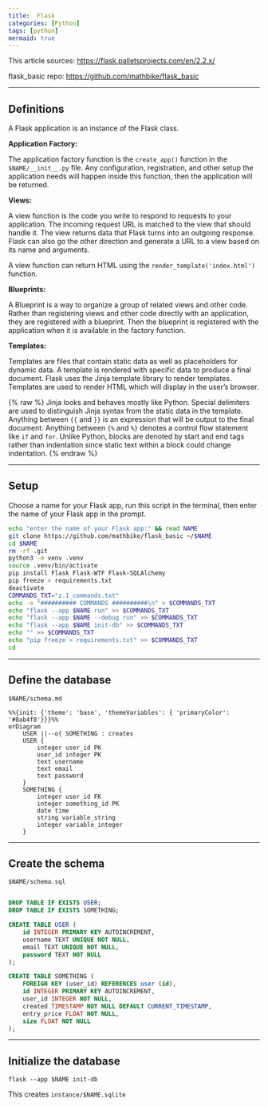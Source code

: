 ```yaml
---
title:  Flask
categories: [Python]
tags: [python]
mermaid: true
---
```


This article sources:
<a href="https://flask.palletsprojects.com/en/2.2.x/" target="_blank">https://flask.palletsprojects.com/en/2.2.x/</a>

flask_basic repo:
<a href="https://github.com/mathbike/flask_basic" target="_blank">https://github.com/mathbike/flask_basic</a>

---

## Definitions

A Flask application is an instance of the Flask class.

**Application Factory:**

The application factory function is the `create_app()` function in the `$NAME/__init__.py` file.  Any configuration, registration, and other setup the application needs will happen inside this function, then the application will be returned.

**Views:**

A view function is the code you write to respond to requests to your application.  The incoming request URL is matched to the view that should handle it.  The view returns data that Flask turns into an outgoing response.  Flask can also go the other direction and generate a URL to a view based on its name and arguments.

A view function can return HTML using the `render_template('index.html')` function.

**Blueprints:**

A Blueprint is a way to organize a group of related views and other code. Rather than registering views and other code directly with an application, they are registered with a blueprint. Then the blueprint is registered with the application when it is available in the factory function.

**Templates:**

Templates are files that contain static data as well as placeholders for dynamic data. A template is rendered with specific data to produce a final document. Flask uses the Jinja template library to render templates.  Templates are used to render HTML which will display in the user’s browser.

{% raw %}
Jinja looks and behaves mostly like Python. Special delimiters are used to distinguish Jinja syntax from the static data in the template. Anything between `{{` and `}}` is an expression that will be output to the final document. Anything between `{%` and `%}` denotes a control flow statement like `if` and `for`. Unlike Python, blocks are denoted by start and end tags rather than indentation since static text within a block could change indentation.
{% endraw %}

---

## Setup

Choose a name for your Flask app, run this script in the terminal, then enter the name of your Flask app in the prompt. 

```sh
echo "enter the name of your Flask app:" && read NAME
git clone https://github.com/mathbike/flask_basic ~/$NAME
cd $NAME
rm -rf .git
python3 -m venv .venv
source .venv/bin/activate
pip install Flask Flask-WTF Flask-SQLAlchemy
pip freeze > requirements.txt
deactivate
COMMANDS_TXT="z.1_commands.txt"
echo -e "########## COMMANDS ##########\n" > $COMMANDS_TXT
echo "flask --app $NAME run" >> $COMMANDS_TXT
echo "flask --app $NAME --debug run" >> $COMMANDS_TXT
echo "flask --app $NAME init-db" >> $COMMANDS_TXT
echo "" >> $COMMANDS_TXT
echo "pip freeze > requirements.txt" >> $COMMANDS_TXT
cd
```

---

## Define the database

`$NAME/schema.md`
```mermaid
%%{init: {'theme': 'base', 'themeVariables': { 'primaryColor': '#8ab4f8'}}}%%
erDiagram
    USER ||--o{ SOMETHING : creates
    USER {
        integer user_id PK
        user_id integer PK
        text username
        text email
        text password
    }
    SOMETHING {
        integer user_id FK
        integer something_id PK
        date time
        string variable_string
        integer variable_integer
    }
```

---

## Create the schema

`$NAME/schema.sql`
```sql

DROP TABLE IF EXISTS USER;
DROP TABLE IF EXISTS SOMETHING;

CREATE TABLE USER (
    id INTEGER PRIMARY KEY AUTOINCREMENT,
    username TEXT UNIQUE NOT NULL,
    email TEXT UNIQUE NOT NULL,
    password TEXT NOT NULL
);

CREATE TABLE SOMETHING (
    FOREIGN KEY (user_id) REFERENCES user (id),
    id INTEGER PRIMARY KEY AUTOINCREMENT,
    user_id INTEGER NOT NULL,
    created TIMESTAMP NOT NULL DEFAULT CURRENT_TIMESTAMP,
    entry_price FLOAT NOT NULL,
    size FLOAT NOT NULL
);
```

---

## Initialize the database

```terminal
flask --app $NAME init-db
```
This creates `instance/$NAME.sqlite`
